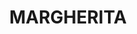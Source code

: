 ---
title: MARGHERITA
image: https://www.dominos.co.in/files/items/Margherit.jpg
price: 10
beforePrice: 16
rating: 4
desc: A hugely popular margherita, with a deliciously tangy single cheese topping
newArrival: false
veg: true
totalReviews: 100 
type: pizza
detailPath: /menu/margerita-pizza
---